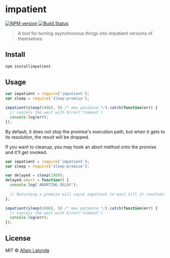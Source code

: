 # impatient

[![NPM version][npm-image]][npm-url]
[![Build Status][travis-image]][travis-url]

> A tool for turning asynchronous things into impatient versions of themselves

## Install

```sh
npm installimpatient
```

## Usage

```js
var impatient = require('impatient');
var sleep = require('sleep-promise');

impatient(sleep(1000), 50 /* max patience */).catch(function(err) {
  // cancels the wait with Error('timeout')
  console.log(err);
});
```

By default, it does not stop the promise's execution path, but when it gets to its resolution, the result will be dropped.

If you want to cleanup, you may hook an abort method onto the promise and it'll get invoked.

```js
var impatient = require('impatient');
var sleep = require('sleep-promise');

var delayed = sleep(1000);
delayed.abort = function() {
  console.log('ABORTING DELAY');
  
  // Returning a promise will cause impatient to wait till it resolves before officially rejecting the promise.
};

impatient(sleep(1000), 50 /* max patience */).catch(function(err) {
  // cancels the wait with Error('timeout')
  console.log(err);
});
```

## License

MIT © [Allain Lalonde](http://github.com/allain)

[npm-url]: https://npmjs.org/package/impatient
[npm-image]: https://img.shields.io/npm/v/impatient.svg?style=flat-square

[travis-url]: https://travis-ci.org//impatient
[travis-image]: https://img.shields.io/travis//impatient.svg?style=flat-square